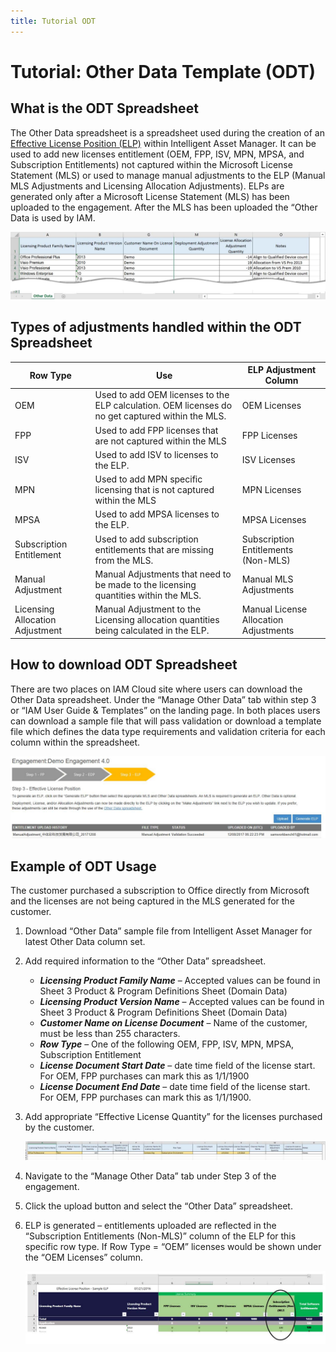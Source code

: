 ```yaml
---
title: Tutorial ODT
---
```

# Tutorial: Other Data Template (ODT)

## What is the ODT Spreadsheet

The Other Data spreadsheet is a spreadsheet used during the creation of an [Effective License Position (ELP)](ELP.md) within Intelligent Asset Manager. It can be used to add new licenses entitlement (OEM, FPP, ISV, MPN, MPSA, and Subscription Entitlements) not captured within the Microsoft License Statement (MLS) or used to manage manual adjustments to the ELP (Manual MLS Adjustments and Licensing Allocation Adjustments). ELPs are generated only after a Microsoft License Statement (MLS) has been uploaded to the engagement. After the MLS has been uploaded the “Other Data is used by IAM.

![Other Data Spreadsheet](media/Other_Data_Spreadsheet.jpg)

## Types of adjustments handled within the ODT Spreadsheet

| Row Type                        | Use                                                                                                                                                                                       | ELP Adjustment Column                 |
|---------------------------------|-------------------------------------------------------------------------------------------------------------------------------------------------------------------------------------------|---------------------------------------|
| OEM                             | Used to add OEM licenses to the ELP calculation. OEM licenses do no get captured within the MLS.                                                                                          | OEM Licenses                          |
| FPP                             | Used to add FPP licenses that are not captured within the MLS                                                                                                                             | FPP Licenses                          |
| ISV                             | Used to add ISV to licenses to the ELP.                                                                                                                                                   | ISV Licenses                          |
| MPN                             | Used to add MPN specific licensing that is not captured within the MLS                                                                                                                    | MPN Licenses                          |
| MPSA                            | Used to add MPSA licenses to the ELP.                                                                                                                                                     | MPSA Licenses                         |
| Subscription Entitlement        | Used to add subscription entitlements that are missing from the MLS.                                                                                                                      | Subscription Entitlements (Non-MLS)   |
| Manual Adjustment               | Manual Adjustments that need to be made to the licensing quantities within the MLS.                                                                                                       | Manual MLS Adjustments                |
| Licensing Allocation Adjustment | Manual Adjustment to the Licensing allocation quantities being calculated in the ELP.                                                                                                     | Manual License Allocation Adjustments |

## How to download ODT Spreadsheet 

There are two places on IAM Cloud site where users can download the Other Data spreadsheet. Under the “Manage Other Data” tab within step 3 or “IAM User Guide & Templates” on the landing page. In both places users can download a sample file that will pass validation or download a template file which defines the data type requirements and validation criteria for each
column within the spreadsheet.

![Download Other Data Spreadsheet Location](media/Download_Other_Data_Spreadsheet_Location.jpg)


## Example of ODT Usage
The customer purchased a subscription to Office directly from Microsoft and the licenses are not being captured in the MLS generated for the customer.

1. Download “Other Data” sample file from Intelligent Asset Manager for latest Other Data column set.
1. Add required information to the “Other Data” spreadsheet.

   - ***Licensing Product Family Name*** – Accepted values can be found in Sheet 3 Product & Program Definitions Sheet (Domain Data)
   - ***Licensing Product Version Name*** – Accepted values can be found in Sheet 3 Product & Program Definitions Sheet (Domain Data)
   - ***Customer Name on License Document*** – Name of the customer, must be less than 255 characters.
   - ***Row Type*** – One of the following OEM, FPP, ISV, MPN, MPSA, Subscription Entitlement
   - ***License Document Start Date*** – date time field of the license start. For OEM, FPP purchases can mark this as 1/1/1900
   - ***License Document End Date*** – date time field of the license start. For OEM, FPP purchases can mark this as 1/1/1900.

1. Add appropriate “Effective License Quantity” for the licenses purchased by the customer.

   ![Effective License Quantity](media/Effective_License_Quantity.jpg)

1. Navigate to the “Manage Other Data” tab under Step 3 of the engagement.
1. Click the upload button and select the “Other Data” spreadsheet.
1. ELP is generated – entitlements uploaded are reflected in the “Subscription Entitlements (Non-MLS)” column of the ELP for this specific row type. If Row Type = “OEM” licenses would be shown under the “OEM Licenses” column.

    ![Subscription Entitlements](media/Subscription_Entitlements.jpg)

